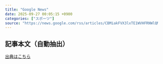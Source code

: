 ```yaml
---
title: "Google News"
date: 2025-09-27 00:05:15 +0900
categories: ["スポーツ"]
source: "https://news.google.com/rss/articles/CBMiakFVX3lxTE1WVHFRNWlQMkdLNWZoMHFmSlpmUjk3dTBqejdGMWxKRnZnRkRxaEw1ZFJpY0YwN0xkNGJkZHhGMWdIdHpkZWNjdXJjX0N4WEkyZGtaRjdReVljODFxN05HcTFXYnpfZVJ4TGc?oc=5"
---
```


## 記事本文（自動抽出）
<body class="y0K44d EA71Tc" id="readabilityBody"></body>

[出典はこちら](https://news.google.com/rss/articles/CBMiakFVX3lxTE1WVHFRNWlQMkdLNWZoMHFmSlpmUjk3dTBqejdGMWxKRnZnRkRxaEw1ZFJpY0YwN0xkNGJkZHhGMWdIdHpkZWNjdXJjX0N4WEkyZGtaRjdReVljODFxN05HcTFXYnpfZVJ4TGc?oc=5)
